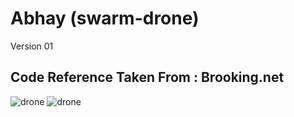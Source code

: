 # Abhay (swarm-drone)
Version 01

<h2>Code Reference Taken From : Brooking.net </h2>

<img src="https://media.licdn.com/dms/image/v2/D5622AQHD-F_JfmLPdA/feedshare-shrink_2048_1536/feedshare-shrink_2048_1536/0/1691661474251?e=1735171200&v=beta&t=rTlhAj40o_w2o96LnSxi5rth8MU_vmxMKezhF_6oUiY" alt="drone">
<img src="https://media.licdn.com/dms/image/v2/D5622AQFwblqEQxL_CA/feedshare-shrink_2048_1536/feedshare-shrink_2048_1536/0/1691661474427?e=1735171200&v=beta&t=7BkvoUDuVF0R_m3YMLGCyzppLCfOUjJCQRzfL6O4_eg" alt="drone">
